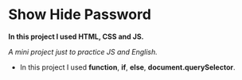 # Show Hide Password

**In this project I used HTML, CSS and JS.** 

_A mini project just to practice JS and English._


- In this project I used **function**, **if**, **else**, **document.querySelector**.

